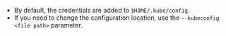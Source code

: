 - By default, the credentials are added to `$HOME/.kube/config`.
- If you need to change the configuration location, use the `--kubeconfig <file path>` parameter.

